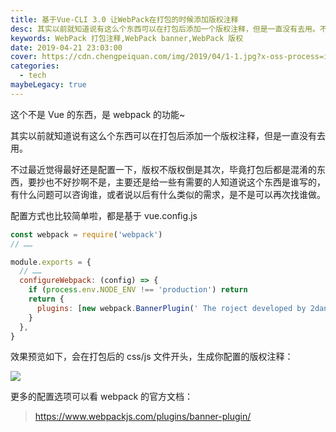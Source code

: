 ```yaml
---
title: 基于Vue-CLI 3.0 让WebPack在打包的时候添加版权注释
desc: 其实以前就知道说有这么个东西可以在打包后添加一个版权注释，但是一直没有去用。不过最近觉得最好还是配置一下，版权不版权倒是其次，毕竟打包后都是混淆的东西，要抄也不好抄啊不是，主要还是给一些有需要的人知道说这个东西是谁写的，有什么问题可以咨询谁，或者说以后有什么类似的需求，是不是可以再次找谁做。
keywords: WebPack 打包注释,WebPack banner,WebPack 版权
date: 2019-04-21 23:03:00
cover: https://cdn.chengpeiquan.com/img/2019/04/1-1.jpg?x-oss-process=image/interlace,1
categories:
  - tech
maybeLegacy: true
---
```


这个不是 Vue 的东西，是 webpack 的功能~

其实以前就知道说有这么个东西可以在打包后添加一个版权注释，但是一直没有去用。

不过最近觉得最好还是配置一下，版权不版权倒是其次，毕竟打包后都是混淆的东西，要抄也不好抄啊不是，主要还是给一些有需要的人知道说这个东西是谁写的，有什么问题可以咨询谁，或者说以后有什么类似的需求，是不是可以再次找谁做。

配置方式也比较简单啦，都是基于 vue.config.js

```javascript
const webpack = require('webpack')
// ……

module.exports = {
  // ……
  configureWebpack: (config) => {
    if (process.env.NODE_ENV !== 'production') return
    return {
      plugins: [new webpack.BannerPlugin(' The roject developed by 2dang! ')],
    }
  },
}
```

效果预览如下，会在打包后的 css/js 文件开头，生成你配置的版权注释：

![](https://cdn.chengpeiquan.com/img/2019/04/1.jpg?x-oss-process=image/interlace,1)

更多的配置选项可以看 webpack 的官方文档：

> https://www.webpackjs.com/plugins/banner-plugin/
